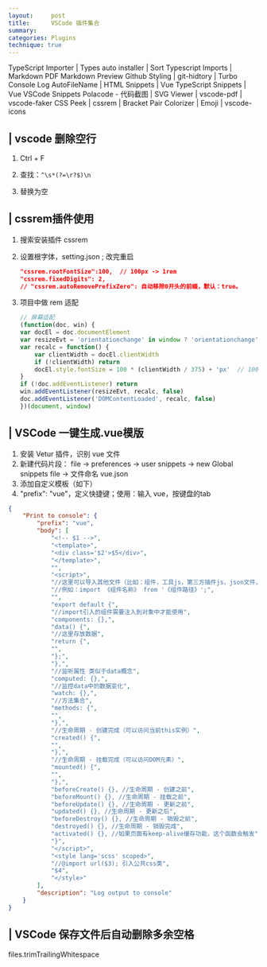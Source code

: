 ```yaml
---
layout:     post
title:      VSCode 插件集合
summary:
categories: Plugins
technique: true
---
```


TypeScript Importer | Types auto installer | Sort Typescript Imports | Markdown PDF 
Markdown Preview Github Styling | git-hidtory | Turbo Console Log
AutoFileName | HTML Snippets | Vue TypeScript Snippets | Vue VSCode Snippets
Polacode - 代码截图 | SVG Viewer | vscode-pdf | vscode-faker
CSS Peek | cssrem | Bracket Pair Colorizer | Emoji | vscode-icons


## | vscode 删除空行

1. Ctrl + F

2. 查找：`^\s*(?=\r?$)\n`

3. 替换为空


## | cssrem插件使用

1. 搜索安装插件 cssrem

2. 设置根字体，setting.json ; 改完重启

    ```json
    "cssrem.rootFontSize":100,  // 100px -> 1rem
    "cssrem.fixedDigits": 2,
    // "cssrem.autoRemovePrefixZero": 自动移除0开头的前缀，默认：true。
    ```

3. 项目中做 rem 适配

    ```javascript
    // 屏幕适配
    (function(doc, win) {
    var docEl = doc.documentElement
    var resizeEvt = 'orientationchange' in window ? 'orientationchange' : 'resize'
    var recalc = function() {
        var clientWidth = docEl.clientWidth
        if (!clientWidth) return
        docEl.style.fontSize = 100 * (clientWidth / 375) + 'px'  // 100px -> 1rem
    }
    if (!doc.addEventListener) return
    win.addEventListener(resizeEvt, recalc, false)
    doc.addEventListener('DOMContentLoaded', recalc, false)
    })(document, window)
    ```
## | VSCode 一键生成.vue模版

1. 安装 Vetur 插件，识别 vue 文件
2. 新建代码片段： file -> preferences -> user snippets -> new Global snippets file -> 文件命名 vue.json
3. 添加自定义模板（如下）
4. "prefix": "vue"，定义快捷键；使用：输入 vue，按键盘的tab

```json
{
    "Print to console": {
        "prefix": "vue",
        "body": [
            "<!-- $1 -->",
            "<template>",
            "<div class='$2'>$5</div>",
            "</template>",
            "",
            "<script>",
            "//这里可以导入其他文件（比如：组件，工具js，第三方插件js，json文件，图片文件等等）",
            "//例如：import 《组件名称》 from '《组件路径》';",
            "",
            "export default {",
            "//import引入的组件需要注入到对象中才能使用",
            "components: {},",
            "data() {",
            "//这里存放数据",
            "return {",
            "",
            "};",
            "},",
            "//监听属性 类似于data概念",
            "computed: {},",
            "//监控data中的数据变化",
            "watch: {},",
            "//方法集合",
            "methods: {",
            "",
            "},",
            "//生命周期 - 创建完成（可以访问当前this实例）",
            "created() {",
            "",
            "},",
            "//生命周期 - 挂载完成（可以访问DOM元素）",
            "mounted() {",
            "",
            "},",
            "beforeCreate() {}, //生命周期 - 创建之前",
            "beforeMount() {}, //生命周期 - 挂载之前",
            "beforeUpdate() {}, //生命周期 - 更新之前",
            "updated() {}, //生命周期 - 更新之后",
            "beforeDestroy() {}, //生命周期 - 销毁之前",
            "destroyed() {}, //生命周期 - 销毁完成",
            "activated() {}, //如果页面有keep-alive缓存功能，这个函数会触发",
            "}",
            "</script>",
            "<style lang='scss' scoped>",
            "//@import url($3); 引入公共css类",
            "$4",
            "</style>"
        ],
        "description": "Log output to console"
    }
}
```

## | VSCode 保存文件后自动删除多余空格

files.trimTrailingWhitespace
